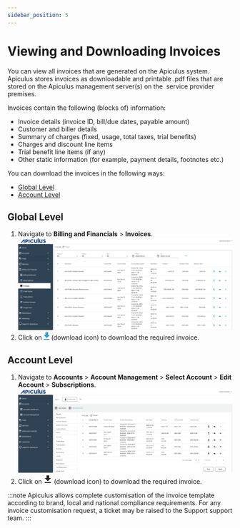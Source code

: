 ```yaml
---
sidebar_position: 5
---
```

# Viewing and Downloading Invoices

You can view all invoices that are generated on the Apiculus system. Apiculus stores invoices as downloadable and printable .pdf files that are stored on the Apiculus management server(s) on the  service provider premises.

Invoices contain the following (blocks of) information:
- Invoice details (invoice ID, bill/due dates, payable amount)
- Customer and biller details
- Summary of charges (fixed, usage, total taxes, trial benefits)
- Charges and discount line items
- Trial benefit line items (if any)
- Other static information (for example, payment details, footnotes etc.)

You can download the invoices in the following ways:
- [Global Level](#global-level)
- [Account Level](#account-level)
## Global Level
1. Navigate to **Billing and Financials** > **Invoices**.![Invoices](img/Invoices.png)
2. Click on  ![](img/download.png)  (download icon) to download the required invoice. 

## Account Level
1. Navigate to **Accounts** > **Account Management** > **Select Account** > **Edit Account** > **Subscriptions**.![Downloading Invoice](img/InvoicesAccount2.png)
2. Click on  ![Download Button](img/downloadblack.png) (download icon) to download the required invoice. 

:::note
Apiculus allows complete customisation of the invoice template according to brand, local and national compliance requirements. For any invoice customisation request, a ticket may be raised to the Support support team.
:::




